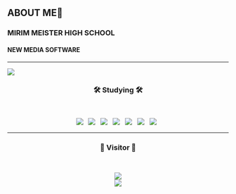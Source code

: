 ## ABOUT ME👋

<!--
**de-quei/de-quei** is a ✨ _special_ ✨ repository because its `README.md` (this file) appears on your GitHub profile.

Here are some ideas to get you started:

- 🔭 I’m currently working on ...
- 🌱 I’m currently learning ...
- 👯 I’m looking to collaborate on ...
- 🤔 I’m looking for help with ...
- 💬 Ask me about ...
- 📫 How to reach me: ...
- 😄 Pronouns: ...
- ⚡ Fun fact: ...
--> 
<h3>MIRIM MEISTER HIGH SCHOOL</h3>
<h4>NEW MEDIA SOFTWARE</h4>
<hr>
<img src="https://capsule-render.vercel.app/api?type=waving&color=BDBDC8&height=150&section=header" />
  <h3 align="center"><b>🛠 Studying 🛠</b></h3>
    </br>
  <p align="center">
    <img src="https://img.shields.io/badge/Java-007396?style=flat-square&logo=Java&logoColor=white"/></a> &nbsp
    <img src="https://img.shields.io/badge/C-A8B9CC?style=flat-square&logo=C&logoColor=white"/></a> &nbsp
    <img src="https://img.shields.io/badge/HTML5-E34F26?style=flat-square&logo=HTML5&logoColor=white"/></a> &nbsp
    <img src="https://img.shields.io/badge/CSS3-1572B6?style=flat-square&logo=CSS3&logoColor=white"/></a> &nbsp
    <img src="https://img.shields.io/badge/JavaScript-F7DF1E?style=flat-square&logo=JavaScript&logoColor=white"/></a> &nbsp
    <img src="https://img.shields.io/badge/MySQL-3776AB?style=flat-square&logo=MySQL&logoColor=white"/></a> &nbsp
    <img src="https://img.shields.io/badge/Python-4479A1?style=flat-square&logo=Python&logoColor=white"/></a> &nbsp
   </br>
  <hr>
  <h3 align ="center"><b>👥 Visitor 👥</b></h3>
    </br>
      <p align = "center">
       <a href="https://hits.seeyoufarm.com"><img src="https://hits.seeyoufarm.com/api/count/incr/badge.svg?url=https%3A%2F%2Fgithub.com%2Fde-quei&count_bg=%23EFDFB3&title_bg=%230815A6&icon=devrant.svg&icon_color=%23E7E7E7&title=hits&edge_flat=false"/></a>
    </br>
<img src="https://capsule-render.vercel.app/api?type=waving&color=BDBDC8&height=150&section=footer" />


